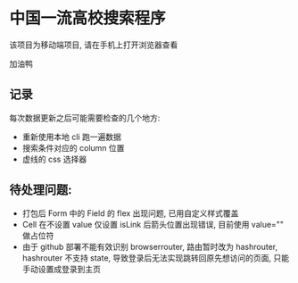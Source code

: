 # 中国一流高校搜索程序

该项目为移动端项目, 请在手机上打开浏览器查看

加油鸭

## 记录

每次数据更新之后可能需要检查的几个地方:
- 重新使用本地 cli 跑一遍数据
- 搜索条件对应的 column 位置
- 虚线的 css 选择器

## 待处理问题:

- 打包后 Form 中的 Field 的 flex 出现问题, 已用自定义样式覆盖
- Cell 在不设置 value 仅设置 isLink 后箭头位置出现错误, 目前使用 value="" 做占位符
- 由于 github 部署不能有效识别 browserrouter, 路由暂时改为 hashrouter, hashrouter 不支持 state, 导致登录后无法实现跳转回原先想访问的页面, 只能手动设置成登录到主页